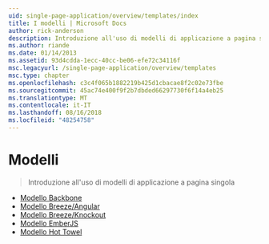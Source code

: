 ```yaml
---
uid: single-page-application/overview/templates/index
title: I modelli | Microsoft Docs
author: rick-anderson
description: Introduzione all'uso di modelli di applicazione a pagina singola
ms.author: riande
ms.date: 01/14/2013
ms.assetid: 93d4cdda-1ecc-40cc-be06-efe72c34116f
msc.legacyurl: /single-page-application/overview/templates
msc.type: chapter
ms.openlocfilehash: c3c4f065b1882219b425d1cbacae8f2c02e73fbe
ms.sourcegitcommit: 45ac74e400f9f2b7dbded66297730f6f14a4eb25
ms.translationtype: MT
ms.contentlocale: it-IT
ms.lasthandoff: 08/16/2018
ms.locfileid: "48254758"
---
```

<a name="templates"></a>Modelli
====================
> Introduzione all'uso di modelli di applicazione a pagina singola


- [Modello Backbone](backbonejs-template.md)
- [Modello Breeze/Angular](breezeangular-template.md)
- [Modello Breeze/Knockout](breezeknockout-template.md)
- [Modello EmberJS](emberjs-template.md)
- [Modello Hot Towel](hottowel-template.md)
